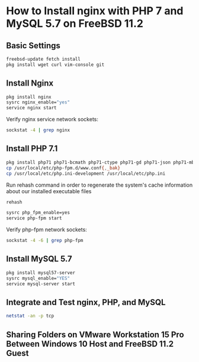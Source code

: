 # How to Install nginx with PHP 7 and MySQL 5.7 on FreeBSD 11.2

## Basic Settings

```sh
freebsd-update fetch install
pkg install wget curl vim-console git
```

## Install Nginx

```sh
pkg install nginx
sysrc nginx_enable="yes"
service nginx start
```

Verify nginx service network sockets:

```sh
sockstat -4 | grep nginx
```

## Install PHP 7.1

```sh
pkg install php71 php71-bcmath php71-ctype php71-gd php71-json php71-mbstring php71-mcrypt php71-mysqli php71-opcache php71-openssl php71-pdo php71-tokenizer php71-xml php71-xmlrpc php71-pecl-imagick
cp /usr/local/etc/php-fpm.d/www.conf{,_bak}
cp /usr/local/etc/php.ini-development /usr/local/etc/php.ini
```

Run rehash command in order to regenerate the system's cache information about our installed executable files
```sh
rehash
```

```sh
sysrc php_fpm_enable=yes
service php-fpm start
```

Verify php-fpm network sockets:

```sh
sockstat -4 -6 | grep php-fpm
```

## Install MySQL 5.7

```sh
pkg install mysql57-server
sysrc mysql_enable="YES"
service mysql-server start
```

## Integrate and Test nginx, PHP, and MySQL

```sh
netstat -an -p tcp
```

## Sharing Folders on VMware Workstation 15 Pro Between Windows 10 Host and FreeBSD 11.2 Guest
